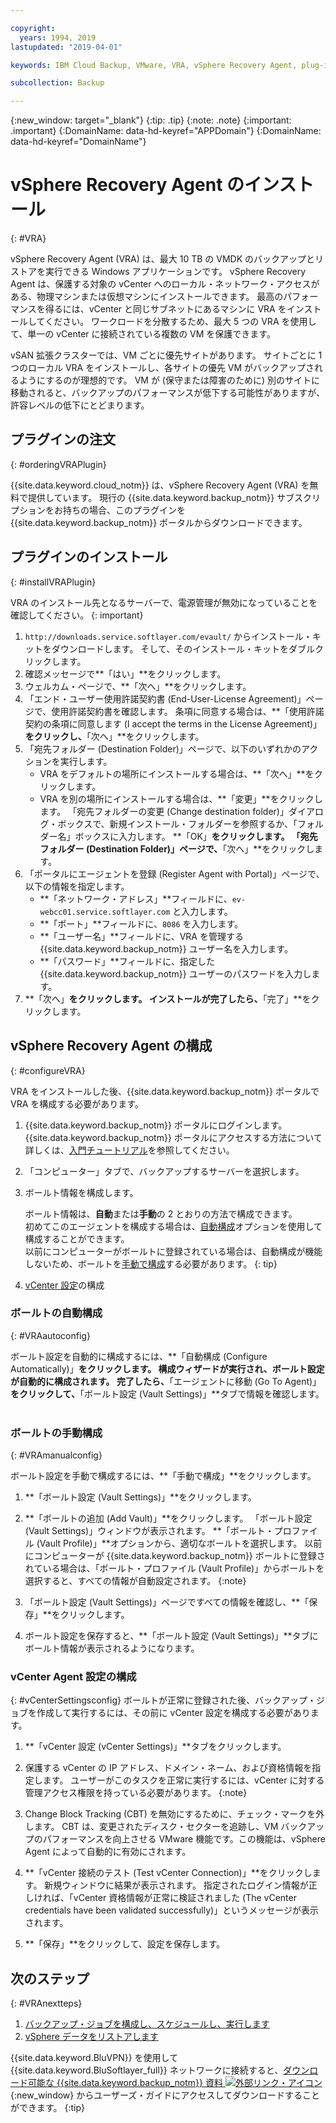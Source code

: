 ```yaml
---

copyright:
  years: 1994, 2019
lastupdated: "2019-04-01"

keywords: IBM Cloud Backup, VMware, VRA, vSphere Recovery Agent, plug-in, plugin, EVault, Carbonite, vSphere

subcollection: Backup

---
```

{:new_window: target="_blank"}
{:tip: .tip}
{:note: .note}
{:important: .important}
{:DomainName: data-hd-keyref="APPDomain"}
{:DomainName: data-hd-keyref="DomainName"}

# vSphere Recovery Agent のインストール
{: #VRA}

vSphere Recovery Agent (VRA) は、最大 10 TB の VMDK のバックアップとリストアを実行できる Windows アプリケーションです。 vSphere Recovery Agent は、保護する対象の vCenter へのローカル・ネットワーク・アクセスがある、物理マシンまたは仮想マシンにインストールできます。 最高のパフォーマンスを得るには、vCenter と同じサブネットにあるマシンに VRA をインストールしてください。 ワークロードを分散するため、最大 5 つの VRA を使用して、単一の vCenter に接続されている複数の VM を保護できます。

vSAN 拡張クラスターでは、VM ごとに優先サイトがあります。 サイトごとに 1 つのローカル VRA をインストールし、各サイトの優先 VM がバックアップされるようにするのが理想的です。 VM が (保守または障害のために) 別のサイトに移動されると、バックアップのパフォーマンスが低下する可能性がありますが、許容レベルの低下にとどまります。


## プラグインの注文
{: #orderingVRAPlugin}

{{site.data.keyword.cloud_notm}} は、vSphere Recovery Agent (VRA) を無料で提供しています。 現行の {{site.data.keyword.backup_notm}} サブスクリプションをお持ちの場合、このプラグインを {{site.data.keyword.backup_notm}} ポータルからダウンロードできます。

## プラグインのインストール
{: #installVRAPlugin}

VRA のインストール先となるサーバーで、電源管理が無効になっていることを確認してください。
{: important}

1. `http://downloads.service.softlayer.com/evault/` からインストール・キットをダウンロードします。 そして、そのインストール・キットをダブルクリックします。
2. 確認メッセージで**「はい」**をクリックします。
3. ウェルカム・ページで、**「次へ」**をクリックします。
4. 「エンド・ユーザー使用許諾契約書 (End-User-License Agreement)」ページで、使用許諾契約書を確認します。 条項に同意する場合は、**「使用許諾契約の条項に同意します (I accept the terms in the License Agreement)」**をクリックし、**「次へ」**をクリックします。
5. 「宛先フォルダー (Destination Folder)」ページで、以下のいずれかのアクションを実行します。
   * VRA をデフォルトの場所にインストールする場合は、**「次へ」**をクリックします。
   * VRA を別の場所にインストールする場合は、**「変更」**をクリックします。 「宛先フォルダーの変更 (Change destination folder)」ダイアログ・ボックスで、新規インストール・フォルダーを参照するか、「フォルダー名」ボックスに入力します。 **「OK」**をクリックします。 「宛先フォルダー (Destination Folder)」ページで、**「次へ」**をクリックします。
6. 「ポータルにエージェントを登録 (Register Agent with Portal)」ページで、以下の情報を指定します。
   * **「ネットワーク・アドレス」**フィールドに、`ev-webcc01.service.softlayer.com` と入力します。
   * **「ポート」**フィールドに、`8086` を入力します。
   * **「ユーザー名」**フィールドに、VRA を管理する {{site.data.keyword.backup_notm}} ユーザー名を入力します。
   * **「パスワード」**フィールドに、指定した {{site.data.keyword.backup_notm}} ユーザーのパスワードを入力します。
7.	**「次へ」**をクリックします。 インストールが完了したら、**「完了」**をクリックします。

## vSphere Recovery Agent の構成
{: #configureVRA}

VRA をインストールした後、{{site.data.keyword.backup_notm}} ポータルで VRA を構成する必要があります。

1. {{site.data.keyword.backup_notm}} ポータルにログインします。 {{site.data.keyword.backup_notm}} ポータルにアクセスする方法について詳しくは、[入門チュートリアル](/docs/infrastructure/Backup?topic=Backup-getting-started#accessingWebCC)を参照してください。
2. 「コンピューター」タブで、バックアップするサーバーを選択します。
3. ボールト情報を構成します。

   ボールト情報は、**自動**または**手動**の 2 とおりの方法で構成できます。<br/>初めてこのエージェントを構成する場合は、[自動構成](#VRAautoconfig)オプションを使用して構成することができます。<br/>以前にコンピューターがボールトに登録されている場合は、自動構成が機能しないため、ボールトを[手動で構成](#VRAmanualconfig)する必要があります。
   {: tip}

4. [vCenter 設定](#vCenterSettingsconfig)の構成   

### ボールトの自動構成
{: #VRAautoconfig}

ボールト設定を自動的に構成するには、**「自動構成 (Configure Automatically)」**をクリックします。 構成ウィザードが実行され、ボールト設定が自動的に構成されます。 完了したら、**「エージェントに移動 (Go To Agent)」**をクリックして、**「ボールト設定 (Vault Settings)」**タブで情報を確認します。
 

### ボールトの手動構成
{: #VRAmanualconfig}

ボールト設定を手動で構成するには、**「手動で構成」**をクリックします。   
1. **「ボールト設定 (Vault Settings)」**をクリックします。
2. **「ボールトの追加 (Add Vault)」**をクリックします。 「ボールト設定 (Vault Settings)」ウィンドウが表示されます。 **「ボールト・プロファイル (Vault Profile)」**オプションから、適切なボールトを選択します。
   以前にコンピューターが {{site.data.keyword.backup_notm}} ボールトに登録されている場合は、「ボールト・プロファイル (Vault Profile)」からボールトを選択すると、すべての情報が自動設定されます。
   {:note}

3. 「ボールト設定 (Vault Settings)」ページですべての情報を確認し、**「保存」**をクリックします。
4. ボールト設定を保存すると、**「ボールト設定 (Vault Settings)」**タブにボールト情報が表示されるようになります。


### vCenter Agent 設定の構成
{: #vCenterSettingsconfig}
ボールトが正常に登録された後、バックアップ・ジョブを作成して実行するには、その前に vCenter 設定を構成する必要があります。

1. **「vCenter 設定 (vCenter Settings)」**タブをクリックします。
2. 保護する vCenter の IP アドレス、ドメイン・ネーム、および資格情報を指定します。
   ユーザーがこのタスクを正常に実行するには、vCenter に対する管理アクセス権限を持っている必要があります。
   {:note}

3. Change Block Tracking (CBT) を無効にするために、チェック・マークを外します。 CBT は、変更されたディスク・セクターを追跡し、VM バックアップのパフォーマンスを向上させる VMware 機能です。この機能は、vSphere Agent によって自動的に有効にされます。
4. **「vCenter 接続のテスト (Test vCenter Connection)」**をクリックします。 新規ウィンドウに結果が表示されます。 指定されたログイン情報が正しければ、「vCenter 資格情報が正常に検証されました (The vCenter credentials have been validated successfully)」というメッセージが表示されます。
5. **「保存」**をクリックして、設定を保存します。

## 次のステップ
{: #VRAnextteps}
1. [バックアップ・ジョブを構成し、スケジュールし、実行します](/docs/infrastructure/Backup?topic=Backup-ConfigureVRA#VConfigureVRA)
2. [vSphere データをリストアします](/docs/infrastructure/Backup?topic=Backup-VRARestore#VRARestore)

{{site.data.keyword.BluVPN}} を使用して {{site.data.keyword.BluSoftlayer_full}} ネットワークに接続すると、[ダウンロード可能な {{site.data.keyword.backup_notm}} 資料 ![外部リンク・アイコン](../../icons/launch-glyph.svg "外部リンク・アイコン")](http://downloads.service.softlayer.com/evault/Documentation/){:new_window} からユーザーズ・ガイドにアクセスしてダウンロードすることができます。
{:tip}
